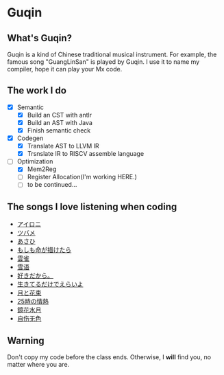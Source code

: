 # Guqin

## What's Guqin?

Guqin is a kind of Chinese traditional musical instrument. For example, the famous song "GuangLinSan" is played by Guqin. I use it to name my compiler, hope it can play your Mx code.

## The work I do

- [x] Semantic
  - [x] Build an CST with antlr
  - [x] Build an AST with Java
  - [x] Finish semantic check
- [x] Codegen
  - [x] Translate AST to LLVM IR
  - [x] Trsnslate IR to RISCV assemble language
- [ ] Optimization
  - [x] Mem2Reg
  - [ ] Register Allocation(I'm working HERE.)
  - [ ] to be continued...

## The songs I love listening when coding

- [アイロニ](https://music.163.com/song?id=31421442)
- [ツバメ](https://music.163.com/song?id=1885359359)
- [あさひ](https://music.163.com/song?id=2042046337)
- [もしも命が描けたら](https://music.163.com/song?id=1893592988)
- [雲雀](https://music.163.com/song?id=1388185341)
- [雪语](https://music.163.com/song?id=1830652902)
- [好きだから。](https://music.163.com/song?id=1889339132)
- [生きてるだけでえらいよ](https://music.163.com/song?id=1840218133)
- [月と花束](https://music.163.com/song?id=541480240)
- [25時の情熱](https://music.163.com/song?id=2156224250)
- [鏡花水月](https://music.163.com/song?id=33913866)
- [自伤无色](https://music.163.com/song?id=31460022)

## Warning

Don't copy my code before the class ends. Otherwise, I **will** find you, no matter where you are.
